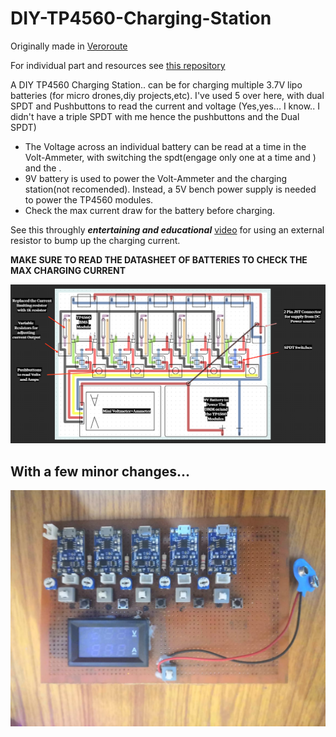 # DIY-TP4560-Charging-Station

Originally made in [Veroroute](https://sourceforge.net/projects/veroroute/)

For individual part and resources see [this repository](https://github.com/rohit-kumar-j/VeroRoute-Custom-Components)

A DIY TP4560 Charging Station.. can be for charging multiple 3.7V lipo batteries (for micro drones,diy projects,etc). I've used 5 over here, with dual SPDT and Pushbuttons to read the current and voltage (Yes,yes... I know.. I didn't have a triple SPDT with me hence the pushbuttons and the Dual SPDT)

* The Voltage across an individual battery can be read at a time in the Volt-Ammeter, with switching the spdt(engage  only one at a time and ) and the . 
* 9V battery is used to power the Volt-Ammeter and the charging station(not recomended). Instead, a 5V bench power supply is needed to power the TP4560 modules.
* Check the max current draw for the battery before charging. 


See this throughly **_entertaining and educational_** [video](https://www.youtube.com/watch?v=XPCI61uYa44&ab_channel=Sorin-DIYElectricalNerd) for using an external resistor to bump up the charging current. 

**MAKE SURE TO READ THE DATASHEET OF BATTERIES TO CHECK THE MAX CHARGING CURRENT**

<img src="https://github.com/rohit-kumar-j/DIY-TP4560-Charging-Station/blob/main/Charging%20Station/Charging%20Station%20Vrt%20Preview.PNG">

## With a few minor changes...

<img src="https://github.com/rohit-kumar-j/DIY-TP4560-Charging-Station/blob/main/Charging%20Station/Charging%20Station%20Image.jpeg">
